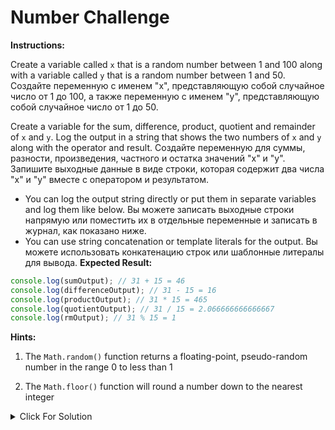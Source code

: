 # Number Challenge

**Instructions:**

Create a variable called `x` that is a random number between 1 and 100 along with a variable called `y` that is a random number between 1 and 50.
Создайте переменную с именем "x", представляющую собой случайное число от 1 до 100, а также переменную с именем "y", представляющую собой случайное число от 1 до 50.

Create a variable for the sum, difference, product, quotient and remainder of `x` and `y`. Log the output in a string that shows the two numbers of `x` and `y` along with the operator and result.
Создайте переменную для суммы, разности, произведения, частного и остатка значений "x" и "y". Запишите выходные данные в виде строки, которая содержит два числа "x" и "y" вместе с оператором и результатом.

- You can log the output string directly or put them in separate variables and log them like below.
  Вы можете записать выходные строки напрямую или поместить их в отдельные переменные и записать в журнал, как показано ниже.
- You can use string concatenation or template literals for the output.
  Вы можете использовать конкатенацию строк или шаблонные литералы для вывода.
  **Expected Result:**

```JavaScript
console.log(sumOutput); // 31 + 15 = 46
console.log(differenceOutput); // 31 - 15 = 16
console.log(productOutput); // 31 * 15 = 465
console.log(quotientOutput); // 31 / 15 = 2.066666666666667
console.log(rmOutput); // 31 % 15 = 1
```

**Hints:**

1. The `Math.random()` function returns a floating-point, pseudo-random number in the range 0 to less than 1

2. The `Math.floor()` function will round a number down to the nearest integer

<details>
  <summary>Click For Solution</summary>
  
  ```JavaScript
x = Math.floor(Math.random() * 100) + 1;
y = Math.floor(Math.random() * 50) + 1;

// Get the sum
const sum = x + y;
const sumOutput = `${x} + ${y} = ${sum}`;
console.log(sumOutput);

// Get the difference
const difference = x - y;
const differenceOutput = `${x} - ${y} = ${difference}`;
console.log(differenceOutput);

// Get the product
const product = x _ y;
const productOutput = `${x} _ ${y} = ${product}`;
console.log(productOutput);

// Get the quotient
const quotient = x / y;
const quotientOutput = `${x} / ${y} = ${quotient}`;
console.log(quotientOutput);

// Get the remainder
const rm = x % y;
const rmOutput = `${x} % ${y} = ${rm}`;
console.log(rmOutput);

```

</details>


```

